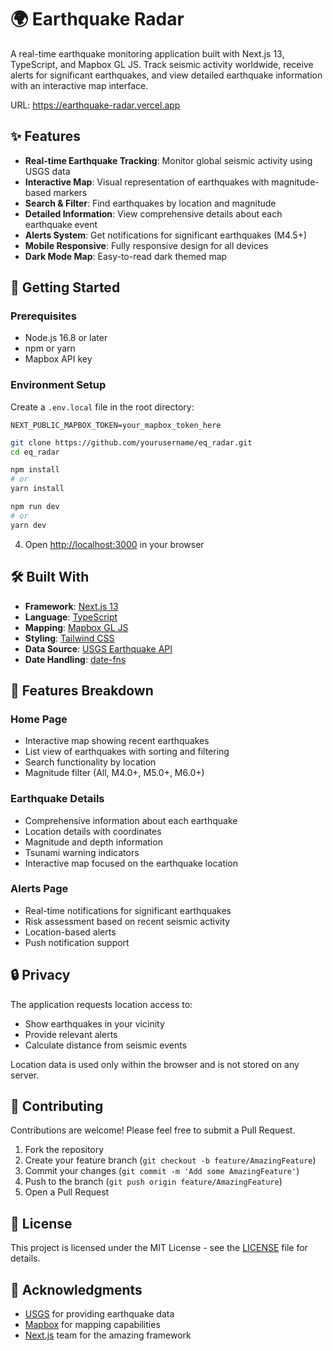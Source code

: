 # 🌍 Earthquake Radar

A real-time earthquake monitoring application built with Next.js 13, TypeScript, and Mapbox GL JS. Track seismic activity worldwide, receive alerts for significant earthquakes, and view detailed earthquake information with an interactive map interface.

URL: https://earthquake-radar.vercel.app

## ✨ Features

- **Real-time Earthquake Tracking**: Monitor global seismic activity using USGS data
- **Interactive Map**: Visual representation of earthquakes with magnitude-based markers
- **Search & Filter**: Find earthquakes by location and magnitude
- **Detailed Information**: View comprehensive details about each earthquake event
- **Alerts System**: Get notifications for significant earthquakes (M4.5+)
- **Mobile Responsive**: Fully responsive design for all devices
- **Dark Mode Map**: Easy-to-read dark themed map

## 🚀 Getting Started

### Prerequisites

- Node.js 16.8 or later
- npm or yarn
- Mapbox API key

### Environment Setup

Create a `.env.local` file in the root directory:

```env
NEXT_PUBLIC_MAPBOX_TOKEN=your_mapbox_token_here
```

```bash
git clone https://github.com/yourusername/eq_radar.git
cd eq_radar

npm install
# or
yarn install

npm run dev
# or
yarn dev
```

4. Open [http://localhost:3000](http://localhost:3000) in your browser

## 🛠️ Built With

- **Framework**: [Next.js 13](https://nextjs.org/)
- **Language**: [TypeScript](https://www.typescriptlang.org/)
- **Mapping**: [Mapbox GL JS](https://www.mapbox.com/mapbox-gl-js)
- **Styling**: [Tailwind CSS](https://tailwindcss.com/)
- **Data Source**: [USGS Earthquake API](https://earthquake.usgs.gov/fdsnws/event/1/)
- **Date Handling**: [date-fns](https://date-fns.org/)

## 📱 Features Breakdown

### Home Page
- Interactive map showing recent earthquakes
- List view of earthquakes with sorting and filtering
- Search functionality by location
- Magnitude filter (All, M4.0+, M5.0+, M6.0+)

### Earthquake Details
- Comprehensive information about each earthquake
- Location details with coordinates
- Magnitude and depth information
- Tsunami warning indicators
- Interactive map focused on the earthquake location

### Alerts Page
- Real-time notifications for significant earthquakes
- Risk assessment based on recent seismic activity
- Location-based alerts
- Push notification support

## 🔒 Privacy

The application requests location access to:
- Show earthquakes in your vicinity
- Provide relevant alerts
- Calculate distance from seismic events

Location data is used only within the browser and is not stored on any server.

## 🤝 Contributing

Contributions are welcome! Please feel free to submit a Pull Request.

1. Fork the repository
2. Create your feature branch (`git checkout -b feature/AmazingFeature`)
3. Commit your changes (`git commit -m 'Add some AmazingFeature'`)
4. Push to the branch (`git push origin feature/AmazingFeature`)
5. Open a Pull Request

## 📄 License

This project is licensed under the MIT License - see the [LICENSE](LICENSE) file for details.

## 🙏 Acknowledgments

- [USGS](https://www.usgs.gov/) for providing earthquake data
- [Mapbox](https://www.mapbox.com/) for mapping capabilities
- [Next.js](https://nextjs.org/) team for the amazing framework
